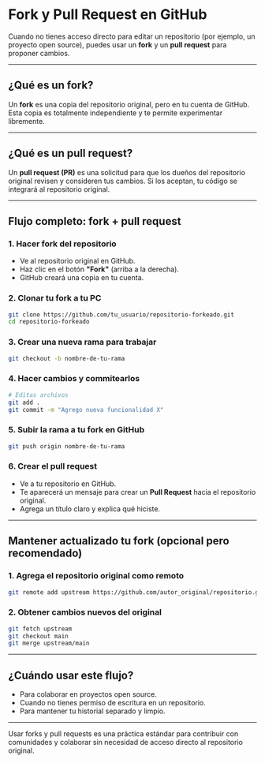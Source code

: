 # Fork y Pull Request en GitHub

Cuando no tienes acceso directo para editar un repositorio (por ejemplo, un proyecto open source), puedes usar un **fork** y un **pull request** para proponer cambios.

---

## ¿Qué es un fork?

Un **fork** es una copia del repositorio original, pero en tu cuenta de GitHub. Esta copia es totalmente independiente y te permite experimentar libremente.

---

## ¿Qué es un pull request?

Un **pull request (PR)** es una solicitud para que los dueños del repositorio original revisen y consideren tus cambios. Si los aceptan, tu código se integrará al repositorio original.

---

## Flujo completo: fork + pull request

### 1. Hacer fork del repositorio
- Ve al repositorio original en GitHub.
- Haz clic en el botón **"Fork"** (arriba a la derecha).
- GitHub creará una copia en tu cuenta.

### 2. Clonar tu fork a tu PC
```bash
git clone https://github.com/tu_usuario/repositorio-forkeado.git
cd repositorio-forkeado
```

### 3. Crear una nueva rama para trabajar
```bash
git checkout -b nombre-de-tu-rama
```

### 4. Hacer cambios y commitearlos
```bash
# Editas archivos
git add .
git commit -m "Agrego nueva funcionalidad X"
```

### 5. Subir la rama a tu fork en GitHub
```bash
git push origin nombre-de-tu-rama
```

### 6. Crear el pull request
- Ve a tu repositorio en GitHub.
- Te aparecerá un mensaje para crear un **Pull Request** hacia el repositorio original.
- Agrega un título claro y explica qué hiciste.

---

## Mantener actualizado tu fork (opcional pero recomendado)

### 1. Agrega el repositorio original como remoto
```bash
git remote add upstream https://github.com/autor_original/repositorio.git
```

### 2. Obtener cambios nuevos del original
```bash
git fetch upstream
git checkout main
git merge upstream/main
```

---

## ¿Cuándo usar este flujo?

- Para colaborar en proyectos open source.
- Cuando no tienes permiso de escritura en un repositorio.
- Para mantener tu historial separado y limpio.

---

Usar forks y pull requests es una práctica estándar para contribuir con comunidades y colaborar sin necesidad de acceso directo al repositorio original.

